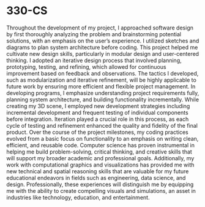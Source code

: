 # 330-CS
Throughout the development of my project, I approached software design by first thoroughly analyzing the problem and brainstorming potential solutions, with an emphasis on the user’s experience. I utilized sketches and diagrams to plan system architecture before coding. This project helped me cultivate new design skills, particularly in modular design and user-centered thinking. I adopted an iterative design process that involved planning, prototyping, testing, and refining, which allowed for continuous improvement based on feedback and observations. The tactics I developed, such as modularization and iterative refinement, will be highly applicable to future work by ensuring more efficient and flexible project management. In developing programs, I emphasize understanding project requirements fully, planning system architecture, and building functionality incrementally. While creating my 3D scene, I employed new development strategies including incremental development and frequent testing of individual components before integration. Iteration played a crucial role in this process, as each cycle of testing and refinement enhanced the quality and fidelity of the final product. Over the course of the project milestones, my coding practices evolved from a basic focus on functionality to an emphasis on writing clean, efficient, and reusable code. Computer science has proven instrumental in helping me build problem-solving, critical thinking, and creative skills that will support my broader academic and professional goals. Additionally, my work with computational graphics and visualizations has provided me with new technical and spatial reasoning skills that are valuable for my future educational endeavors in fields such as engineering, data science, and design. Professionally, these experiences will distinguish me by equipping me with the ability to create compelling visuals and simulations, an asset in industries like technology, education, and entertainment.
